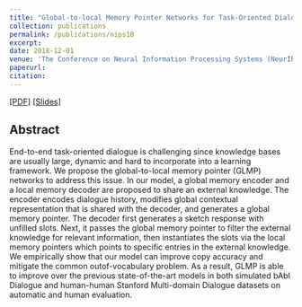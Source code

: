 ```yaml
---
title: "Global-to-local Memory Pointer Networks for Task-Oriented Dialogue"
collection: publications
permalink: /publications/nips18
excerpt: 
date: 2018-12-01
venue: 'The Conference on Neural Information Processing Systems (NeurIPS)'
paperurl: 
citation: 
---
```


[[PDF]](http://alborz-geramifard.com/workshops/nips18-Conversational-AI/Papers/18convai-neural%20machine.pdf) [[Slides]]()

## Abstract
End-to-end task-oriented dialogue is challenging since knowledge bases are usually large, dynamic and hard to incorporate into a learning framework. We propose the global-to-local memory pointer (GLMP) networks to address this issue. In our model, a global memory encoder and a local memory decoder are proposed to share an external knowledge. The encoder encodes dialogue history, modifies global contextual representation that is shared with the decoder, and generates a global memory pointer. The decoder first generates a sketch response with unfilled slots. Next, it passes the global memory pointer to filter the external knowledge for relevant information, then instantiates the slots via the local memory pointers which points to specific entries in the external knowledge. We empirically show that our model can improve copy accuracy and mitigate the common outof-vocabulary problem. As a result, GLMP is able to improve over the previous state-of-the-art models in both simulated bAbI Dialogue and human-human Stanford Multi-domain Dialogue datasets on automatic and human evaluation.
